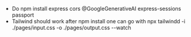 - Do npm install express cors @GoogleGenerativeAI express-sessions passport 
- Tailwind should work after npm install one can go with npx tailwindd -i ./pages/input.css -o ./pages/output.css --watch 


